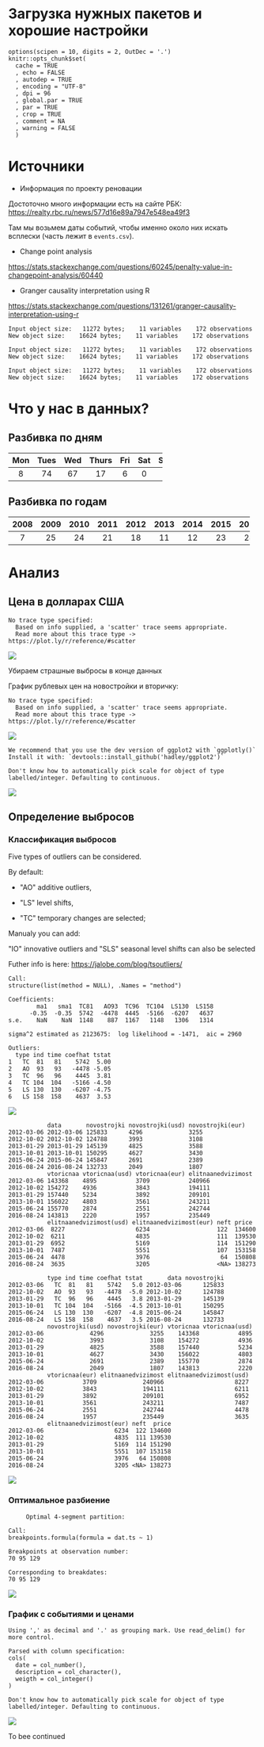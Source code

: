 Загрузка нужных пакетов и хорошие настройки
===========================================

    options(scipen = 10, digits = 2, OutDec = '.')
    knitr::opts_chunk$set(
      cache = TRUE
      , echo = FALSE
      , autodep = TRUE
      , encoding = "UTF-8"
      , dpi = 96
      , global.par = TRUE
      , par = TRUE
      , crop = TRUE
      , comment = NA
      , warning = FALSE
      )

Источники
=========

-   Информация по проекту реновации

Достоточно много информации есть на сайте РБК:
<https://realty.rbc.ru/news/577d16e89a7947e548ea49f3>

Там мы возьмем даты событий, чтобы именно около них искать всплески
(часть лежит в `events.csv`).

-   Change point analysis

<https://stats.stackexchange.com/questions/60245/penalty-value-in-changepoint-analysis/60440>

-   Granger causality interpretation using R

<https://stats.stackexchange.com/questions/131261/granger-causality-interpretation-using-r>

    Input object size:   11272 bytes;    11 variables    172 observations
    New object size:    16624 bytes;    11 variables    172 observations

    Input object size:   11272 bytes;    11 variables    172 observations
    New object size:    16624 bytes;    11 variables    172 observations

    Input object size:   11272 bytes;    11 variables    172 observations
    New object size:    16624 bytes;    11 variables    172 observations

Что у нас в данных?
===================

Разбивка по дням
----------------

<table style="width:62%;">
<colgroup>
<col width="8%" />
<col width="9%" />
<col width="8%" />
<col width="11%" />
<col width="8%" />
<col width="8%" />
<col width="8%" />
</colgroup>
<thead>
<tr class="header">
<th align="center">Mon</th>
<th align="center">Tues</th>
<th align="center">Wed</th>
<th align="center">Thurs</th>
<th align="center">Fri</th>
<th align="center">Sat</th>
<th align="center">Sun</th>
</tr>
</thead>
<tbody>
<tr class="odd">
<td align="center">8</td>
<td align="center">74</td>
<td align="center">67</td>
<td align="center">17</td>
<td align="center">6</td>
<td align="center">0</td>
<td align="center">0</td>
</tr>
</tbody>
</table>

Разбивка по годам
-----------------

<table style="width:97%;">
<colgroup>
<col width="9%" />
<col width="9%" />
<col width="9%" />
<col width="9%" />
<col width="9%" />
<col width="9%" />
<col width="9%" />
<col width="9%" />
<col width="9%" />
<col width="9%" />
</colgroup>
<thead>
<tr class="header">
<th align="center">2008</th>
<th align="center">2009</th>
<th align="center">2010</th>
<th align="center">2011</th>
<th align="center">2012</th>
<th align="center">2013</th>
<th align="center">2014</th>
<th align="center">2015</th>
<th align="center">2016</th>
<th align="center">2017</th>
</tr>
</thead>
<tbody>
<tr class="odd">
<td align="center">7</td>
<td align="center">25</td>
<td align="center">24</td>
<td align="center">21</td>
<td align="center">18</td>
<td align="center">11</td>
<td align="center">12</td>
<td align="center">23</td>
<td align="center">24</td>
<td align="center">7</td>
</tr>
</tbody>
</table>

Анализ
======

Цена в долларах США
-------------------

    No trace type specified:
      Based on info supplied, a 'scatter' trace seems appropriate.
      Read more about this trace type -> https://plot.ly/r/reference/#scatter

![](README_files/figure-markdown_strict/unnamed-chunk-7-1.png)

Убираем страшные выбросы в конце данных

График рублевых цен на новостройки и вторичку:

    No trace type specified:
      Based on info supplied, a 'scatter' trace seems appropriate.
      Read more about this trace type -> https://plot.ly/r/reference/#scatter

![](README_files/figure-markdown_strict/plotly-1.png)

    We recommend that you use the dev version of ggplot2 with `ggplotly()`
    Install it with: `devtools::install_github('hadley/ggplot2')`

    Don't know how to automatically pick scale for object of type labelled/integer. Defaulting to continuous.

![](README_files/figure-markdown_strict/unnamed-chunk-9-1.png)

Определение выбросов
--------------------

### Классификация выбросов

Five types of outliers can be considered.

By default:

-   "AO" additive outliers,

-   "LS" level shifts,

-   "TC" temporary changes are selected;

Manualy you can add:

"IO" innovative outliers and "SLS" seasonal level shifts can also be
selected

Futher info is here: <https://jalobe.com/blog/tsoutliers/>


    Call:
    structure(list(method = NULL), .Names = "method")

    Coefficients:
            ma1   sma1  TC81   AO93  TC96  TC104  LS130  LS158
          -0.35  -0.35  5742  -4478  4445  -5166  -6207   4637
    s.e.    NaN    NaN  1148    887  1167   1148   1306   1314

    sigma^2 estimated as 2123675:  log likelihood = -1471,  aic = 2960

    Outliers:
      type ind time coefhat tstat
    1   TC  81   81    5742  5.00
    2   AO  93   93   -4478 -5.05
    3   TC  96   96    4445  3.81
    4   TC 104  104   -5166 -4.50
    5   LS 130  130   -6207 -4.75
    6   LS 158  158    4637  3.53

![](README_files/figure-markdown_strict/unnamed-chunk-12-1.png)

               data       novostrojki novostrojki(usd) novostrojki(eur)
    2012-03-06 2012-03-06 125833      4296             3255            
    2012-10-02 2012-10-02 124788      3993             3108            
    2013-01-29 2013-01-29 145139      4825             3588            
    2013-10-01 2013-10-01 150295      4627             3430            
    2015-06-24 2015-06-24 145847      2691             2389            
    2016-08-24 2016-08-24 132733      2049             1807            
               vtoricnaa vtoricnaa(usd) vtoricnaa(eur) elitnaanedvizimost
    2012-03-06 143368    4895           3709           240966            
    2012-10-02 154272    4936           3843           194111            
    2013-01-29 157440    5234           3892           209101            
    2013-10-01 156022    4803           3561           243211            
    2015-06-24 155770    2874           2551           242744            
    2016-08-24 143813    2220           1957           235449            
               elitnaanedvizimost(usd) elitnaanedvizimost(eur) neft price 
    2012-03-06  8227                    6234                   122  134600
    2012-10-02  6211                    4835                   111  139530
    2013-01-29  6952                    5169                   114  151290
    2013-10-01  7487                    5551                   107  153158
    2015-06-24  4478                    3976                    64  150808
    2016-08-24  3635                    3205                   <NA> 138273

               type ind time coefhat tstat       data novostrojki
    2012-03-06   TC  81   81    5742   5.0 2012-03-06      125833
    2012-10-02   AO  93   93   -4478  -5.0 2012-10-02      124788
    2013-01-29   TC  96   96    4445   3.8 2013-01-29      145139
    2013-10-01   TC 104  104   -5166  -4.5 2013-10-01      150295
    2015-06-24   LS 130  130   -6207  -4.8 2015-06-24      145847
    2016-08-24   LS 158  158    4637   3.5 2016-08-24      132733
               novostrojki(usd) novostrojki(eur) vtoricnaa vtoricnaa(usd)
    2012-03-06             4296             3255    143368           4895
    2012-10-02             3993             3108    154272           4936
    2013-01-29             4825             3588    157440           5234
    2013-10-01             4627             3430    156022           4803
    2015-06-24             2691             2389    155770           2874
    2016-08-24             2049             1807    143813           2220
               vtoricnaa(eur) elitnaanedvizimost elitnaanedvizimost(usd)
    2012-03-06           3709             240966                    8227
    2012-10-02           3843             194111                    6211
    2013-01-29           3892             209101                    6952
    2013-10-01           3561             243211                    7487
    2015-06-24           2551             242744                    4478
    2016-08-24           1957             235449                    3635
               elitnaanedvizimost(eur) neft  price
    2012-03-06                    6234  122 134600
    2012-10-02                    4835  111 139530
    2013-01-29                    5169  114 151290
    2013-10-01                    5551  107 153158
    2015-06-24                    3976   64 150808
    2016-08-24                    3205 <NA> 138273

![](README_files/figure-markdown_strict/unnamed-chunk-12-2.png)

### Оптимальное разбиение


         Optimal 4-segment partition: 

    Call:
    breakpoints.formula(formula = dat.ts ~ 1)

    Breakpoints at observation number:
    70 95 129 

    Corresponding to breakdates:
    70 95 129 

![](README_files/figure-markdown_strict/unnamed-chunk-14-1.png)

### График с событиями и ценами

    Using ',' as decimal and '.' as grouping mark. Use read_delim() for more control.

    Parsed with column specification:
    cols(
      date = col_number(),
      description = col_character(),
      weigth = col_integer()
    )

    Don't know how to automatically pick scale for object of type labelled/integer. Defaulting to continuous.

![](README_files/figure-markdown_strict/unnamed-chunk-15-1.png)

To bee continued
